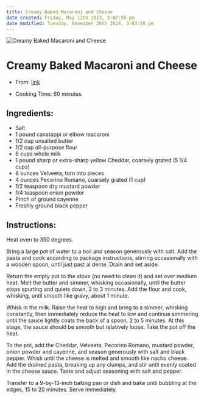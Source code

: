 ```yaml
---
title: Creamy Baked Macaroni and Cheese
date created: Friday, May 12th 2023, 5:07:55 pm
date modified: Tuesday, November 26th 2024, 3:03:50 pm
---
```


![Creamy Baked Macaroni and Cheese](https://static01.nyt.com/images/2021/11/10/dining/04MACREX/merlin_196956333_02cc2407-e7c1-469c-880f-6d022f97593c-articleLarge.jpg)

# Creamy Baked Macaroni and Cheese

- From: [link](https://cooking.nytimes.com/recipes/1022733-creamy-baked-macaroni-and-cheese)

- Cooking Time: 60 minutes

## Ingredients:

- Salt
- 1 pound cavatappi or elbow macaroni
- 1/2 cup unsalted butter
- 1/2 cup all-purpose flour
- 6 cups whole milk
- 1 pound sharp or extra-sharp yellow Cheddar, coarsely grated (5 1/4 cups)
- 8 ounces Velveeta, torn into pieces
- 4 ounces Pecorino Romano, coarsely grated (1 cup)
- 1/2 teaspoon dry mustard powder
- 1/4 teaspoon onion powder
- Pinch of ground cayenne
- Freshly ground black pepper

## Instructions:

Heat oven to 350 degrees.

Bring a large pot of water to a boil and season generously with salt. Add the pasta and cook according to package instructions, stirring occasionally with a wooden spoon, until just past al dente. Drain and set aside.

Return the empty pot to the stove (no need to clean it) and set over medium heat. Melt the butter and simmer, whisking occasionally, until the butter stops spurting and quiets down, 2 to 3 minutes. Add the flour and cook, whisking, until smooth like gravy, about 1 minute.

Whisk in the milk. Raise the heat to high and bring to a simmer, whisking constantly, then immediately reduce the heat to low and continue simmering until the sauce lightly coats the back of a spoon, 2 to 5 minutes. At this stage, the sauce should be smooth but relatively loose. Take the pot off the heat.

To the pot, add the Cheddar, Velveeta, Pecorino Romano, mustard powder, onion powder and cayenne, and season generously with salt and black pepper. Whisk until the cheese is melted and smooth like nacho cheese. Add the drained pasta, breaking up any clumps, and stir until evenly coated in the cheese sauce. Taste and adjust seasoning with salt and pepper.

Transfer to a 9-by-13-inch baking pan or dish and bake until bubbling at the edges, 15 to 20 minutes. Serve immediately.
